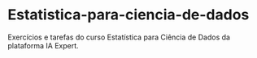 # Estatistica-para-ciencia-de-dados
Exercícios e tarefas do curso Estatística para Ciência de Dados da plataforma IA Expert.
